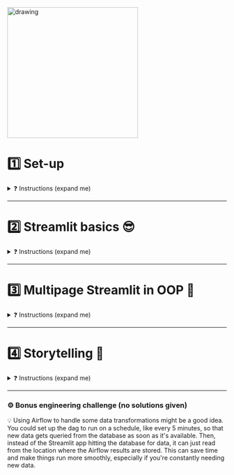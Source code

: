 <img src="https://wagon-public-datasets.s3.amazonaws.com/data-engineering/W1D5/streamlit-logo.png" alt="drawing" width="300"/>

# 1️⃣ Set-up
<details>
<summary markdown='span'>❓ Instructions (expand me)</summary>

## 🎯 Goal
By the end of the setup, you should have a working stack using docker-compose (PostgreSQL, Streamlit) with the Formula 1 database loaded into PostgreSQL. You will be able to access the Streamlit app at http://localhost:8501.

<img src="https://wagon-public-datasets.s3.amazonaws.com/data-engineering/W1D5/localhost8501.png" alt="drawing" width="600"/>

❓ **Copy the f1db.sql*** file from the previous challenge and copy it inside the `database/init` folder.


❓ **Read very carefully the `docker-compose-basic.yml`** file we've created for you.

💡 To connect a Streamlit app to the database, we need to create a secrets file to store our database credentials. This file, which is in the `.toml` format, is never committed to Git and should always be kept private and secure. Streamlit automatically loads and parses this file at runtime if it is in the correct location, similar to how an `.env` file is used.

❓ **In the `.streamlit` folder** there is an existing config file responsible for the configuration of a few key elements in Streamlit. In the same folder add a `secrets.toml` file with the required credentials to connect to the PostgresSQL instance
  ```toml
  [postgres]

  drivername = "postgresql"
  host = "database"
  port = 5432
  database = "f1db"
  username = "postgres"
  password = "postgres"
  ```

❓ **Run your app**
```bash
docker-compose -f docker-compose-basic.yml up
```
☝️ Check your logs: the sql script `01-Streamlit/database/init/f1db.sql` should be executed at startup time.
☝️ Connect to DBEAVER to double-check (otherwise, execute it with the DBeaver interface)
☝️ You should be able to access the basic Streamlit app at http://localhost:8501.

</details>

---

# 2️⃣ Streamlit basics 😎

<details>
<summary markdown='span'>❓ Instructions (expand me)</summary>


🎯 We are going to use real Formula 1 data. The goal of this exercise is to get you familiar with the basic functionalities of Streamlit, while exploring the Formula 1 dataset 🚗.

📚 Use the [documentation](https://docs.streamlit.io/library/api-reference) of Streamlit to help you.

In the `f1dashboard` folder there is a file called `basic.py`. It is already partly filled with code, but your goal is to enhance the main Streamlit page with the following:

❓ Add the right caching decorator to the `load_data()` function. The `load_data` function loads the data from the database.
<details>
  <summary markdown='span'>🤯 Why?</summary>

🤯  The caching mechanism makes sure that the loaded data is stored in the `cache` of Streamlit. The next time that the Streamlit script is run, the data does not have to be retrieved from the database, but can be retrieved from `cache`, speeding up the application.
</details>

❓ Fill `create_main_page()` function to add more content!
- 💡 At the moment the `create_main_page()` function returns `races` as a string value. This value is used as input by the `load_data()` function to load the data. However, `races` is not the only table in the database. All table names are stored a list called `tables` (see the top of the `basic.py` file). Your job is to create a **[Streamlit selectbox widget](https://docs.streamlit.io/library/api-reference/widgets/st.selectbox)** that uses this list as its input, and allows the user to select one of the tables. Return the selected table from the `create_main_function`.

❓ Fill `summary_statistics` to explore the data and do some summary statistics on the data using the `describe()` method.
❓ Fill `top_drivers` that returns and shows the number of points for the 5 best-performing drivers in descending order using the `drivers` and `driver_standings` tables.
❓ Create a bar chart with these top_drivers under `if __name__ == '__main__':` using the plotting library of your choice (see [streamlit charts docs](https://docs.streamlit.io/library/api-reference/charts)):
- streamlit basic bar charts (`st.bar_chart`) - uses altair under the hood
- altair interactive (`st.altair_chart`)
- plotly interactive (`st.plotly_chart`)

<details>
  <summary markdown='span'>🎁 Fancy altair syntax for the lazy!</summary>

```python
import altair as alt

bar_chart = alt.Chart(top_driver_data).mark_bar().encode(
    y=alt.Y("total_points"), x=alt.X("driver_name", sort="-y"),
    color="driver_name", tooltip="total_points"
    )

st.altair_chart(bar_chart, use_container_width=True)
```
</details>


<img src="https://wagon-public-datasets.s3.amazonaws.com/data-engineering/W1D5/top_drivers.png" alt="drawing" width="300"/>


❓ Fill `lewis_over_the_years` and create a line chart with the number of points for the driver **Lewis Hamilton** over the years. You need the `drivers`, `driver_standings` and `races` table.

<img src="https://wagon-public-datasets.s3.amazonaws.com/data-engineering/W1D5/lewis_over_the_years.png" alt="drawing" width="300"/>


❓ Fill `session_state()`. The data that is loaded needs to be stored into the [session state](https://docs.streamlit.io/library/api-reference/session-state) for it to be reusable across different pages in Streamlit. We'll need this for next sections.

💾  **Commit and push** your code when you are finished.✨

</details>

---

# 3️⃣ Multipage Streamlit in OOP 💪
<details>
<summary markdown='span'>❓ Instructions (expand me)</summary>

We have a basic Streamlit app now, which we have coded in a single python file. In order to make the app scalable and future-proof, we have some refactoring to do.

## `advanced.py`

❓ Copy and paste the contents of `docker-compose-basic.yml` to `docker-compose-advanced.yml`, but change the Streamlit file that you run from `"f1dashboard/basic.py"` to `"f1dashboard/advanced.py"`.

❓ Run `docker-compose -f docker-compose-advanced.yml up`

❓ Understand your landing page logic.

We'll help you convert your basic application into a [multi-page app](https://blog.streamlit.io/introducing-multipage-apps/): In the `pages` folder there are two files. Each of these files create a separate page in the Streamlit app, which is visible in the sidebar. However, they can share the same `st.session_state` dictionary!

## `pages/01_descriptives.py`

❓ First, understand `__main__`, then `__init__` logic. You'll see that we've coded the app in OOP paradigm which implements *separation of concerns*
  - `database.py` - For initializing the database connection
  - `state.py` - Contains the session_state logic
  - `constants.py` - Contains the table names of the database

❓ Then, implement `select_table()`

❓ Then, implement `summary_statistics()`

❓ Convince yourself that we are indeed caching every raw tables we load to never load it twice


## `pages/02_visualizations.py`

❓ Try to move your two previous visualizations (`top_drivers` and `lewis_hamilton_over_the_years`) into this page, re-using the OOP approach as much as possible: *Separation of concerns* means that the only new real logic in "Visualization" class should be some *graph logic* such as `st.chart(...)`.

❓ Convince yourself that we are indeed saving to state every transformed dataframe we compute to never do it twice!

❓ Then, create a 3rd new visualization of your choice following the OOP pattern.


</details>

---

# 4️⃣ Storytelling 📢

<details>
<summary markdown='span'>❓ Instructions (expand me)</summary>

Now that the engineering structure is in place, it is time to explore the data further 📊. Pick a Formula 1 team of your choice, different from that of your buddy of the day. Your job will be to

❓ Give a **presentation** to your buddy at 5pm about how well you think your team will perform in 2019 based on data from previous years 📈.

❓ Your buddy is interested in learning about the *technical details* of your Streamlit application. Therefore, you should **create an extra page in your Streamlit app where you explain how you ensure that your web app stays fast**, even if the amount of data increases.

Some analytical questions that you could answer in your presentation include:

- ❓ How many points has your team scored over the years?
- ❓ Who are your current drivers?
- ❓ If a driver is not performing well, which drivers from other teams should
your team consider getting?
- ❓ What has historically been the best racetrack for your team? 👍
- ❓ What has been the worst racetrack? 👎
- ❓ Which two teams are your closest competitors? 💥

💡 Use your creativity to come up with additional analysis if you have time. Feel free to play with the `CSS` (see `.streamlit/config.toml`) as well to make your app look nicer! Support your analysis using Streamlit titles and text using Markdown. There is no need to create any slides for your presentation. No worries if you do not get to finish all the questions!

🚀 Good luck and enjoy!

</details>

---

### ⚙️ Bonus engineering challenge (no solutions given)
💡 Using Airflow to handle some data transformations might be a good idea. You could set up the dag to run on a schedule, like every 5 minutes, so that new data gets queried from the database as soon as it's available. Then, instead of the Streamlit app hitting the database for data, it can just read from the location where the Airflow results are stored. This can save time and make things run more smoothly, especially if you're constantly needing new data.
